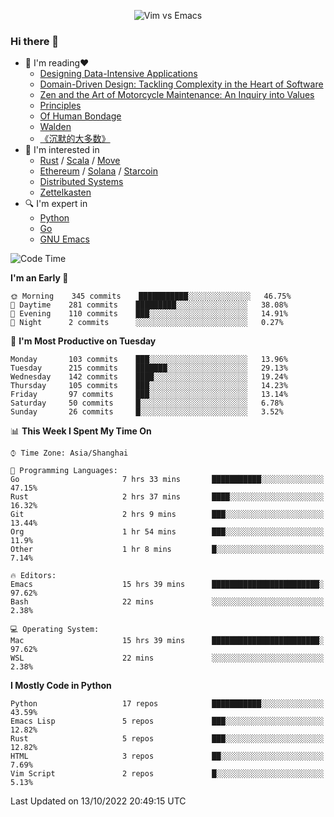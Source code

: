 <p align="center">
    <img src="https://gist.githubusercontent.com/coldnight/e696baffb094e71c96cb302118878eae/raw/40ea5053a6f66cc65f90f437e4173497da225958/banner.gif" alt="Vim vs Emacs" />
</p>

### Hi there 👋

- 📖 I'm reading❤️
    + [Designing Data-Intensive Applications](https://www.oreilly.com/library/view/designing-data-intensive-applications/9781491903063/)
    + [Domain-Driven Design: Tackling Complexity in the Heart of Software](https://www.dddcommunity.org/book/evans_2003/)
    + [Zen and the Art of Motorcycle Maintenance: An Inquiry into Values](https://en.wikipedia.org/wiki/Zen_and_the_Art_of_Motorcycle_Maintenance)
    + [Principles](https://www.principles.com/)
    + [Of Human Bondage](https://en.wikipedia.org/wiki/Of_Human_Bondage)
    + [Walden](https://en.wikipedia.org/wiki/Walden)
    + [《沉默的大多数》](https://en.wikipedia.org/wiki/Silent_majority)
- 🌱 I'm interested in
    + [Rust](https://www.rust-lang.org/) / [Scala](https://www.scala-lang.org/) / [Move](https://github.com/move-language/move/)
    + [Ethereum](https://ethereum.org/en/) / [Solana](https://solana.com/) / [Starcoin](https://github.com/starcoinorg/starcoin)
	+ [Distributed Systems](https://www.linuxzen.com/notes/topics/20200320174417_%E5%88%86%E5%B8%83%E5%BC%8F/)
	+ [Zettelkasten](https://www.linuxzen.com/notes/notes/20220120080920-slip_box/)
- 🔍 I'm expert in
    + [Python](https://www.python.org/)
    + [Go](https://go.dev/)
    + [GNU Emacs](https://www.gnu.org/software/emacs/)

<!--START_SECTION:waka-->
![Code Time](http://img.shields.io/badge/Code%20Time-1%2C620%20hrs%2043%20mins-blue)

**I'm an Early 🐤** 

```text
🌞 Morning    345 commits    ███████████░░░░░░░░░░░░░░   46.75% 
🌆 Daytime    281 commits    █████████░░░░░░░░░░░░░░░░   38.08% 
🌃 Evening    110 commits    ███░░░░░░░░░░░░░░░░░░░░░░   14.91% 
🌙 Night      2 commits      ░░░░░░░░░░░░░░░░░░░░░░░░░   0.27%

```
📅 **I'm Most Productive on Tuesday** 

```text
Monday       103 commits    ███░░░░░░░░░░░░░░░░░░░░░░   13.96% 
Tuesday      215 commits    ███████░░░░░░░░░░░░░░░░░░   29.13% 
Wednesday    142 commits    ████░░░░░░░░░░░░░░░░░░░░░   19.24% 
Thursday     105 commits    ███░░░░░░░░░░░░░░░░░░░░░░   14.23% 
Friday       97 commits     ███░░░░░░░░░░░░░░░░░░░░░░   13.14% 
Saturday     50 commits     █░░░░░░░░░░░░░░░░░░░░░░░░   6.78% 
Sunday       26 commits     █░░░░░░░░░░░░░░░░░░░░░░░░   3.52%

```


📊 **This Week I Spent My Time On** 

```text
⌚︎ Time Zone: Asia/Shanghai

💬 Programming Languages: 
Go                       7 hrs 33 mins       ███████████░░░░░░░░░░░░░░   47.15% 
Rust                     2 hrs 37 mins       ████░░░░░░░░░░░░░░░░░░░░░   16.32% 
Git                      2 hrs 9 mins        ███░░░░░░░░░░░░░░░░░░░░░░   13.44% 
Org                      1 hr 54 mins        ███░░░░░░░░░░░░░░░░░░░░░░   11.9% 
Other                    1 hr 8 mins         █░░░░░░░░░░░░░░░░░░░░░░░░   7.14%

🔥 Editors: 
Emacs                    15 hrs 39 mins      ████████████████████████░   97.62% 
Bash                     22 mins             ░░░░░░░░░░░░░░░░░░░░░░░░░   2.38%

💻 Operating System: 
Mac                      15 hrs 39 mins      ████████████████████████░   97.62% 
WSL                      22 mins             ░░░░░░░░░░░░░░░░░░░░░░░░░   2.38%

```

**I Mostly Code in Python** 

```text
Python                   17 repos            ███████████░░░░░░░░░░░░░░   43.59% 
Emacs Lisp               5 repos             ███░░░░░░░░░░░░░░░░░░░░░░   12.82% 
Rust                     5 repos             ███░░░░░░░░░░░░░░░░░░░░░░   12.82% 
HTML                     3 repos             ██░░░░░░░░░░░░░░░░░░░░░░░   7.69% 
Vim Script               2 repos             █░░░░░░░░░░░░░░░░░░░░░░░░   5.13%

```



 Last Updated on 13/10/2022 20:49:15 UTC
<!--END_SECTION:waka-->
